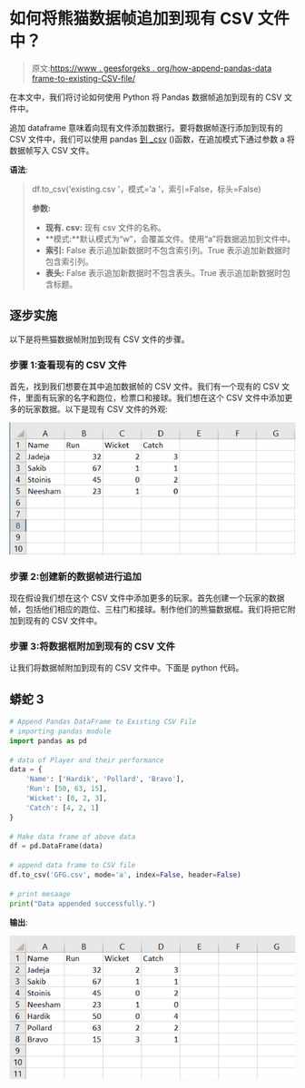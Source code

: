 # 如何将熊猫数据帧追加到现有 CSV 文件中？

> 原文:[https://www . geesforgeks . org/how-append-pandas-data frame-to-existing-CSV-file/](https://www.geeksforgeeks.org/how-to-append-pandas-dataframe-to-existing-csv-file/)

在本文中，我们将讨论如何使用 Python 将 Pandas 数据帧追加到现有的 CSV 文件中。

追加 dataframe 意味着向现有文件添加数据行。要将数据帧逐行添加到现有的 CSV 文件中，我们可以使用 pandas [到 _csv](https://www.geeksforgeeks.org/python-pandas-series-to_csv/) ()函数，在追加模式下通过参数 a 将数据帧写入 CSV 文件。

**语法**:

> df.to_csv('existing.csv '，模式='a '，索引=False，标头=False)
> 
> **参数:**
> 
> *   **现有. csv:** 现有 csv 文件的名称。
> *   **模式:**默认模式为“w”，会覆盖文件。使用“a”将数据追加到文件中。
> *   **索引:** False 表示追加新数据时不包含索引列。True 表示追加新数据时包含索引列。
> *   **表头:** False 表示追加新数据时不包含表头。True 表示追加新数据时包含标题。

## 逐步实施

以下是将熊猫数据帧附加到现有 CSV 文件的步骤。

### 步骤 1:查看现有的 CSV 文件

首先，找到我们想要在其中追加数据帧的 CSV 文件。我们有一个现有的 CSV 文件，里面有玩家的名字和跑位，检票口和接球。我们想在这个 CSV 文件中添加更多的玩家数据。以下是现有 CSV 文件的外观:

![](img/0f11affeabf94f7249030786a23241bc.png)

### 步骤 2:创建新的数据帧进行追加

现在假设我们想在这个 CSV 文件中添加更多的玩家。首先创建一个玩家的数据帧，包括他们相应的跑位、三柱门和接球。制作他们的熊猫数据框。我们将把它附加到现有的 CSV 文件中。

### 步骤 3:将数据框附加到现有的 CSV 文件

让我们将数据帧附加到现有的 CSV 文件中。下面是 python 代码。

## 蟒蛇 3

```py
# Append Pandas DataFrame to Existing CSV File
# importing pandas module
import pandas as pd

# data of Player and their performance
data = {
    'Name': ['Hardik', 'Pollard', 'Bravo'],
    'Run': [50, 63, 15],
    'Wicket': [0, 2, 3],
    'Catch': [4, 2, 1]
}

# Make data frame of above data
df = pd.DataFrame(data)

# append data frame to CSV file
df.to_csv('GFG.csv', mode='a', index=False, header=False)

# print mesaage
print("Data appended successfully.")
```

**输出**:

![](img/5e7f8193a67707cea68bd2ee6a74f50d.png)